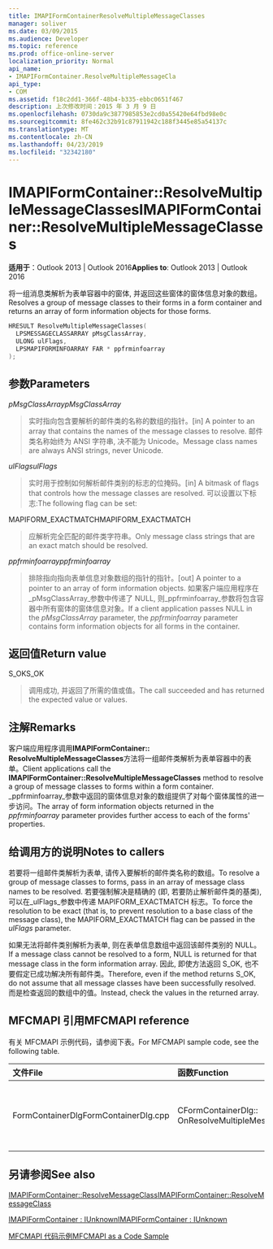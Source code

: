 ```yaml
---
title: IMAPIFormContainerResolveMultipleMessageClasses
manager: soliver
ms.date: 03/09/2015
ms.audience: Developer
ms.topic: reference
ms.prod: office-online-server
localization_priority: Normal
api_name:
- IMAPIFormContainer.ResolveMultipleMessageCla
api_type:
- COM
ms.assetid: f18c2dd1-366f-48b4-b335-ebbc0651f467
description: 上次修改时间：2015 年 3 月 9 日
ms.openlocfilehash: 0730da9c3877985853e2cd0a55420e64fbd98e0c
ms.sourcegitcommit: 8fe462c32b91c87911942c188f3445e85a54137c
ms.translationtype: MT
ms.contentlocale: zh-CN
ms.lasthandoff: 04/23/2019
ms.locfileid: "32342180"
---
```

# <a name="imapiformcontainerresolvemultiplemessageclasses"></a><span data-ttu-id="a0fde-103">IMAPIFormContainer::ResolveMultipleMessageClasses</span><span class="sxs-lookup"><span data-stu-id="a0fde-103">IMAPIFormContainer::ResolveMultipleMessageClasses</span></span>

  
  
<span data-ttu-id="a0fde-104">**适用于**：Outlook 2013 | Outlook 2016</span><span class="sxs-lookup"><span data-stu-id="a0fde-104">**Applies to**: Outlook 2013 | Outlook 2016</span></span> 
  
<span data-ttu-id="a0fde-105">将一组消息类解析为表单容器中的窗体, 并返回这些窗体的窗体信息对象的数组。</span><span class="sxs-lookup"><span data-stu-id="a0fde-105">Resolves a group of message classes to their forms in a form container and returns an array of form information objects for those forms.</span></span>
  
```cpp
HRESULT ResolveMultipleMessageClasses(
  LPSMESSAGECLASSARRAY pMsgClassArray,
  ULONG ulFlags,
  LPSMAPIFORMINFOARRAY FAR * ppfrminfoarray
);
```

## <a name="parameters"></a><span data-ttu-id="a0fde-106">参数</span><span class="sxs-lookup"><span data-stu-id="a0fde-106">Parameters</span></span>

 <span data-ttu-id="a0fde-107">_pMsgClassArray_</span><span class="sxs-lookup"><span data-stu-id="a0fde-107">_pMsgClassArray_</span></span>
  
> <span data-ttu-id="a0fde-108">实时指向包含要解析的邮件类的名称的数组的指针。</span><span class="sxs-lookup"><span data-stu-id="a0fde-108">[in] A pointer to an array that contains the names of the message classes to resolve.</span></span> <span data-ttu-id="a0fde-109">邮件类名称始终为 ANSI 字符串, 决不能为 Unicode。</span><span class="sxs-lookup"><span data-stu-id="a0fde-109">Message class names are always ANSI strings, never Unicode.</span></span>
    
 <span data-ttu-id="a0fde-110">_ulFlags_</span><span class="sxs-lookup"><span data-stu-id="a0fde-110">_ulFlags_</span></span>
  
> <span data-ttu-id="a0fde-111">实时用于控制如何解析邮件类别的标志的位掩码。</span><span class="sxs-lookup"><span data-stu-id="a0fde-111">[in] A bitmask of flags that controls how the message classes are resolved.</span></span> <span data-ttu-id="a0fde-112">可以设置以下标志:</span><span class="sxs-lookup"><span data-stu-id="a0fde-112">The following flag can be set:</span></span>
    
<span data-ttu-id="a0fde-113">MAPIFORM_EXACTMATCH</span><span class="sxs-lookup"><span data-stu-id="a0fde-113">MAPIFORM_EXACTMATCH</span></span> 
  
> <span data-ttu-id="a0fde-114">应解析完全匹配的邮件类字符串。</span><span class="sxs-lookup"><span data-stu-id="a0fde-114">Only message class strings that are an exact match should be resolved.</span></span>
    
 <span data-ttu-id="a0fde-115">_ppfrminfoarray_</span><span class="sxs-lookup"><span data-stu-id="a0fde-115">_ppfrminfoarray_</span></span>
  
> <span data-ttu-id="a0fde-116">排除指向指向表单信息对象数组的指针的指针。</span><span class="sxs-lookup"><span data-stu-id="a0fde-116">[out] A pointer to a pointer to an array of form information objects.</span></span> <span data-ttu-id="a0fde-117">如果客户端应用程序在_pMsgClassArray_参数中传递了 NULL, 则_ppfrminfoarray_参数将包含容器中所有窗体的窗体信息对象。</span><span class="sxs-lookup"><span data-stu-id="a0fde-117">If a client application passes NULL in the  _pMsgClassArray_ parameter, the  _ppfrminfoarray_ parameter contains form information objects for all forms in the container.</span></span> 
    
## <a name="return-value"></a><span data-ttu-id="a0fde-118">返回值</span><span class="sxs-lookup"><span data-stu-id="a0fde-118">Return value</span></span>

<span data-ttu-id="a0fde-119">S_OK</span><span class="sxs-lookup"><span data-stu-id="a0fde-119">S_OK</span></span> 
  
> <span data-ttu-id="a0fde-120">调用成功, 并返回了所需的值或值。</span><span class="sxs-lookup"><span data-stu-id="a0fde-120">The call succeeded and has returned the expected value or values.</span></span>
    
## <a name="remarks"></a><span data-ttu-id="a0fde-121">注解</span><span class="sxs-lookup"><span data-stu-id="a0fde-121">Remarks</span></span>

<span data-ttu-id="a0fde-122">客户端应用程序调用**IMAPIFormContainer:: ResolveMultipleMessageClasses**方法将一组邮件类解析为表单容器中的表单。</span><span class="sxs-lookup"><span data-stu-id="a0fde-122">Client applications call the **IMAPIFormContainer::ResolveMultipleMessageClasses** method to resolve a group of message classes to forms within a form container.</span></span> <span data-ttu-id="a0fde-123">_ppfrminfoarray_参数中返回的窗体信息对象的数组提供了对每个窗体属性的进一步访问。</span><span class="sxs-lookup"><span data-stu-id="a0fde-123">The array of form information objects returned in the  _ppfrminfoarray_ parameter provides further access to each of the forms' properties.</span></span> 
  
## <a name="notes-to-callers"></a><span data-ttu-id="a0fde-124">给调用方的说明</span><span class="sxs-lookup"><span data-stu-id="a0fde-124">Notes to callers</span></span>

<span data-ttu-id="a0fde-125">若要将一组邮件类解析为表单, 请传入要解析的邮件类名称的数组。</span><span class="sxs-lookup"><span data-stu-id="a0fde-125">To resolve a group of message classes to forms, pass in an array of message class names to be resolved.</span></span> <span data-ttu-id="a0fde-126">若要强制解决是精确的 (即, 若要防止解析邮件类的基类), 可以在_ulFlags_参数中传递 MAPIFORM_EXACTMATCH 标志。</span><span class="sxs-lookup"><span data-stu-id="a0fde-126">To force the resolution to be exact (that is, to prevent resolution to a base class of the message class), the MAPIFORM_EXACTMATCH flag can be passed in the  _ulFlags_ parameter.</span></span> 
  
<span data-ttu-id="a0fde-127">如果无法将邮件类别解析为表单, 则在表单信息数组中返回该邮件类别的 NULL。</span><span class="sxs-lookup"><span data-stu-id="a0fde-127">If a message class cannot be resolved to a form, NULL is returned for that message class in the form information array.</span></span> <span data-ttu-id="a0fde-128">因此, 即使方法返回 S_OK, 也不要假定已成功解决所有邮件类。</span><span class="sxs-lookup"><span data-stu-id="a0fde-128">Therefore, even if the method returns S_OK, do not assume that all message classes have been successfully resolved.</span></span> <span data-ttu-id="a0fde-129">而是检查返回的数组中的值。</span><span class="sxs-lookup"><span data-stu-id="a0fde-129">Instead, check the values in the returned array.</span></span>
  
## <a name="mfcmapi-reference"></a><span data-ttu-id="a0fde-130">MFCMAPI 引用</span><span class="sxs-lookup"><span data-stu-id="a0fde-130">MFCMAPI reference</span></span>

<span data-ttu-id="a0fde-131">有关 MFCMAPI 示例代码，请参阅下表。</span><span class="sxs-lookup"><span data-stu-id="a0fde-131">For MFCMAPI sample code, see the following table.</span></span>
  
|<span data-ttu-id="a0fde-132">**文件**</span><span class="sxs-lookup"><span data-stu-id="a0fde-132">**File**</span></span>|<span data-ttu-id="a0fde-133">**函数**</span><span class="sxs-lookup"><span data-stu-id="a0fde-133">**Function**</span></span>|<span data-ttu-id="a0fde-134">**备注**</span><span class="sxs-lookup"><span data-stu-id="a0fde-134">**Comment**</span></span>|
|:-----|:-----|:-----|
|<span data-ttu-id="a0fde-135">FormContainerDlg</span><span class="sxs-lookup"><span data-stu-id="a0fde-135">FormContainerDlg.cpp</span></span>  <br/> |<span data-ttu-id="a0fde-136">CFormContainerDlg:: OnResolveMultipleMessageClasses</span><span class="sxs-lookup"><span data-stu-id="a0fde-136">CFormContainerDlg::OnResolveMultipleMessageClasses</span></span>  <br/> |<span data-ttu-id="a0fde-137">MFCMAPI 使用**IMAPIFormContainer:: ResolveMultipleMessageClasses**方法来查找与一组邮件类关联的窗体。</span><span class="sxs-lookup"><span data-stu-id="a0fde-137">MFCMAPI uses the **IMAPIFormContainer::ResolveMultipleMessageClasses** method to locate a form that is associated with a set of message classes.</span></span>  <br/> |
   
## <a name="see-also"></a><span data-ttu-id="a0fde-138">另请参阅</span><span class="sxs-lookup"><span data-stu-id="a0fde-138">See also</span></span>



[<span data-ttu-id="a0fde-139">IMAPIFormContainer::ResolveMessageClass</span><span class="sxs-lookup"><span data-stu-id="a0fde-139">IMAPIFormContainer::ResolveMessageClass</span></span>](imapiformcontainer-resolvemessageclass.md)
  
[<span data-ttu-id="a0fde-140">IMAPIFormContainer : IUnknown</span><span class="sxs-lookup"><span data-stu-id="a0fde-140">IMAPIFormContainer : IUnknown</span></span>](imapiformcontaineriunknown.md)


[<span data-ttu-id="a0fde-141">MFCMAPI 代码示例</span><span class="sxs-lookup"><span data-stu-id="a0fde-141">MFCMAPI as a Code Sample</span></span>](mfcmapi-as-a-code-sample.md)


